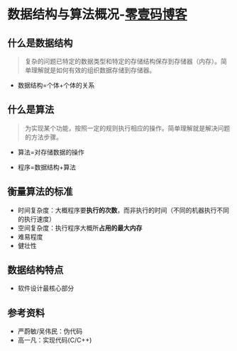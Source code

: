 # 数据结构与算法概况-[零壹码博客](https://lingyima.com)

## 什么是数据结构
> 复杂的问题已特定的数据类型和特定的存储结构保存到存储器（内存）。简单理解就是如何有效的组织数据存储到存储器。
- 数据结构=个体+个体的关系

## 什么是算法
> 为实现某个功能，按照一定的规则执行相应的操作。简单理解就是解决问题的方法步骤。
- 算法=对存储数据的操作

- 程序=数据结构+算法

## 衡量算法的标准
- 时间复杂度：大概程序要**执行的次数**，而非执行的时间（不同的机器执行不同的执行速度）
- 空间复杂度：执行程序大概所**占用的最大内存**
- 难易程度
- 健壮性

## 数据结构特点
- 软件设计最核心部分

## 参考资料
- 严蔚敏/吴伟民：伪代码
- 高一凡：实现代码(C/C++)